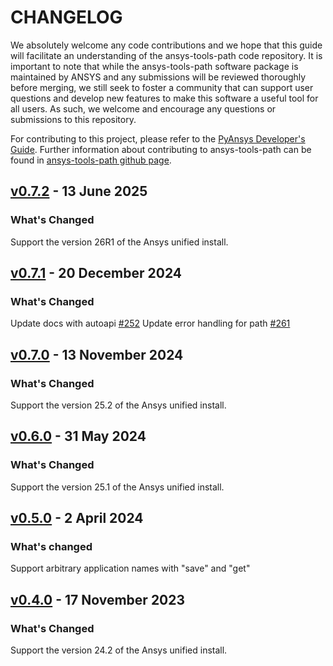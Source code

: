 # CHANGELOG

We absolutely welcome any code contributions and we hope that this
guide will facilitate an understanding of the ansys-tools-path code
repository. It is important to note that while the ansys-tools-path software
package is maintained by ANSYS and any submissions will be reviewed
thoroughly before merging, we still seek to foster a community that can
support user questions and develop new features to make this software
a useful tool for all users.  As such, we welcome and encourage any
questions or submissions to this repository.


For contributing to this project, please refer to the [PyAnsys Developer's Guide].
Further information about contributing to ansys-tools-path can be found in
[ansys-tools-path github page](https://github.com/ansys/ansys-tools-path).

[PyAnsys Developer's Guide]: https://dev.docs.pyansys.com/

## [v0.7.2]() - 13 June 2025

### What's Changed
Support the version 26R1 of the Ansys unified install.


## [v0.7.1]() - 20 December 2024

### What's Changed
Update docs with autoapi [#252](https://github.com/ansys/ansys-tools-path/pull/252)
Update error handling for path [#261](https://github.com/ansys/ansys-tools-path/pull/261)

## [v0.7.0]() - 13 November 2024

### What's Changed
Support the version 25.2 of the Ansys unified install.

## [v0.6.0]() - 31 May 2024

### What's Changed
Support the version 25.1 of the Ansys unified install.

## [v0.5.0]() - 2 April 2024

### What's changed
Support arbitrary application names with "save" and "get"

## [v0.4.0]() - 17 November 2023

### What's Changed
Support the version 24.2 of the Ansys unified install.